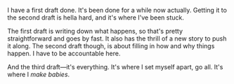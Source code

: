 I have a first draft done. It's been done for a while now actually. Getting it to the second draft is hella hard, and it's where I've been stuck. 

The first draft is writing down what happens, so that's pretty straightforward and goes by fast. It also has the thrill of a new story to push it along. The second draft though, is about filling in how and why things happen. I have to be accountable here.

And the third draft&mdash;it's everything. It's where I set myself apart, go all. It's where I *make babies*. 